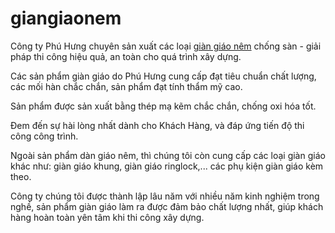 # giangiaonem
Công ty Phú Hưng chuyên sản xuất các loại <a href="http://giangiaophuhung.com/dan-giao-nem/" target="_blank" rel="noopener noreferrer">giàn giáo nêm</a> chống sàn - giải pháp thi công hiệu quả, an toàn cho quá trình xây dựng.

Các sản phẩm giàn giáo do Phú Hưng cung cấp đạt tiêu chuẩn chất lượng, các mối hàn chắc chắn, sản phẩm đạt tính thẩm mỹ cao.

Sản phẩm được sản xuất bằng thép mạ kẽm chắc chắn, chống oxi hóa tốt.

Đem đến sự hài lòng nhất dành cho Khách Hàng, và đáp ứng tiến độ thi công công trình.

Ngoài sản phẩm dàn giáo nêm, thì chúng tôi còn cung cấp các loại giàn giáo khác như: giàn giáo khung, giàn giáo ringlock,... các phụ kiện giàn giáo kèm theo.

Công ty chúng tôi được thành lập lâu năm với nhiều năm kinh nghiệm trong nghề, sản phẩm giàn giáo làm ra được đảm bảo chất lượng nhất, giúp khách hàng hoàn toàn yên tâm khi thi công xây dựng.

